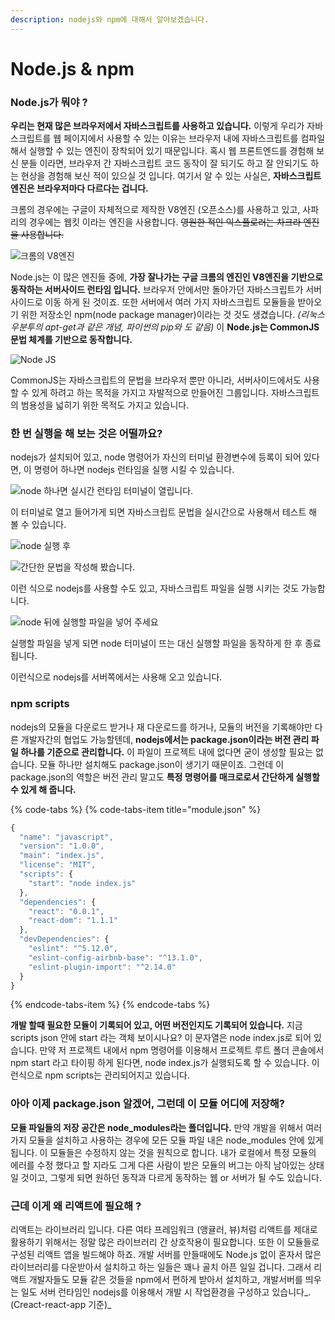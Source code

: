 ```yaml
---
description: nodejs와 npm에 대해서 알아보겠습니다.
---
```


# Node.js & npm

### Node.js가 뭐야 ?

**우리는 현재 많은 브라우저에서 자바스크립트를 사용하고 있습니다.** 이렇게 우리가 자바스크립트를 웹 페이지에서 사용할 수 있는 이유는 브라우저 내에 자바스크립트를 컴파일해서 실행할 수 있는 엔진이 장착되어 있기 때문입니다. 혹시 웹 프론트엔드를 경험해 보신 분들 이라면, 브라우저 간 자바스크립트 코드 동작이 잘 되기도 하고 잘 안되기도 하는 현상을 경험해 보신 적이 있으실 것 입니다. 여기서 알 수 있는 사실은, **자바스크립트 엔진은 브라우저마다 다르다는 겁니다.**

크롬의 경우에는 구글이 자체적으로 제작한 V8엔진 \(오픈소스\)를 사용하고 있고, 사파리의 경우에는 웹킷 이라는 엔진을 사용합니다. ~~영원한 적인 익스플로러는 차크라 엔진을 사용합니다.~~

![&#xD06C;&#xB86C;&#xC758; V8&#xC5D4;&#xC9C4;](../.gitbook/assets/1200px-v8_javascript_engine_logo_2.svg.png)

Node.js는 이 많은 엔진들 중에, **가장 잘나가는 구글 크롬의 엔진인 V8엔진을 기반으로 동작하는 서버사이드 런타임 입니다.** 브라우저 안에서만 돌아가던 자바스크립트가 서버사이드로 이동 하게 된 것이죠. 또한 서버에서 여러 가지 자바스크립트 모듈들을 받아오기 위한 저장소인 npm\(node package manager\)이라는 것 것도 생겼습니다. _\(리눅스 우분투의  apt-get과 같은 개념, 파이썬의 pip와 도 같음\)_ 이 **Node.js는 CommonJS문법 체계를 기반으로 동작합니다.**

![Node JS](../.gitbook/assets/nodejs.jpg)

CommonJS는 자바스크립트의 문법을 브라우저 뿐만 아니라, 서버사이드에서도 사용할 수 있게 하려고 하는 목적을 가지고 자발적으로 만들어진 그룹입니다. 자바스크립트의 범용성을 넓히기 위한 목적도 가지고 있습니다.

### 한 번 실행을 해 보는 것은 어떨까요?

nodejs가 설치되어 있고, node 명령어가 자신의 터미널 환경변수에 등록이 되어 있다면, 이 명령어 하나면 nodejs 런타임을 실행 시킬 수 있습니다.

![node &#xD558;&#xB098;&#xBA74; &#xC2E4;&#xC2DC;&#xAC04; &#xB7F0;&#xD0C0;&#xC784; &#xD130;&#xBBF8;&#xB110;&#xC774; &#xC5F4;&#xB9BD;&#xB2C8;&#xB2E4;.](../.gitbook/assets/2019-01-21-11.19.55.png)

이 터미널로 열고 들어가게 되면 자바스크립트 문법을 실시간으로 사용해서 테스트 해 볼 수 있습니다.

![node &#xC2E4;&#xD589; &#xD6C4;](../.gitbook/assets/2019-01-21-11.19.59.png)

![&#xAC04;&#xB2E8;&#xD55C; &#xBB38;&#xBC95;&#xC744; &#xC791;&#xC131;&#xD574; &#xBD24;&#xC2B5;&#xB2C8;&#xB2E4;.](../.gitbook/assets/2019-01-21-11.48.20.png)

이런 식으로 nodejs를 사용할 수도 있고, 자바스크립트 파일을 실행 시키는 것도 가능합니다.

![node &#xB4A4;&#xC5D0; &#xC2E4;&#xD589;&#xD560; &#xD30C;&#xC77C;&#xC744; &#xB123;&#xC5B4; &#xC8FC;&#xC138;&#xC694;](../.gitbook/assets/2019-01-21-11.49.36.png)

실행할 파일을 넣게 되면 node 터미널이 뜨는 대신 실행할 파일을 동작하게 한 후 종료됩니다.

이런식으로 nodejs를 서버쪽에서는 사용해 오고 있습니다.

### npm scripts

nodejs의 모듈을 다운로드 받거나 재 다운로드를 하거나, 모듈의 버전을 기록해야만 다른 개발자간의 협업도 가능할텐데, **nodejs에서는 package.json이라는 버전 관리 파일 하나를 기준으로 관리합니다.** 이 파일이 프로젝트 내에 없다면 굳이 생성할 필요는 없습니다. 모듈 하나만 설치해도 package.json이 생기기 때문이죠. 그런데 이 package.json의 역할은 버전 관리 말고도 **특정 명령어를 매크로로서 간단하게 실행할 수 있게 해 줍니다.**

{% code-tabs %}
{% code-tabs-item title="module.json" %}
```javascript
{
  "name": "javascript",
  "version": "1.0.0",
  "main": "index.js",
  "license": "MIT",
  "scripts": {
    "start": "node index.js"
  },
  "dependencies": {
    "react": "0.0.1",
    "react-dom": "1.1.1"
  },
  "devDependencies": {
    "eslint": "^5.12.0",
    "eslint-config-airbnb-base": "^13.1.0",
    "eslint-plugin-import": "^2.14.0"
  }
}
```
{% endcode-tabs-item %}
{% endcode-tabs %}

**개발 할때 필요한 모듈이 기록되어 있고, 어떤 버전인지도 기록되어 있습니다.** 지금 scripts json 안에 start 라는 객체 보이시나요? 이 문자열은 node index.js로 되어 있습니다. 만약 저 프로젝트 내에서 npm 명령어를 이용해서 프로젝트 루트 폴더 콘솔에서 npm start 라고 타이핑 하게 된다면, node index.js가 실행되도록 할 수 있습니다. 이런식으로 npm scripts는 관리되어지고 있습니다.

### 아아 이제 package.json 알겠어, 그런데 이 모듈 어디에 저장해?

**모듈 파일들의 저장 공간은  node\_modules라는 폴더입니다.** 만약 개발을 위해서 여러가지 모듈을 설치하고 사용하는 경우에 모든 모듈 파일 내은 node\_modules 안에 있게 됩니다. 이 모듈들은 수정하지 않는 것을 원칙으로 합니다. 내가 로컬에서 특정 모듈의 에러를 수정 했다고 할 지라도 그게 다른 사람이 받은 모듈의 버그는 아직 남아있는 상태일 것이고, 그렇게 되면 원하던 동작과 다르게 동작하는 웹 or 서버가 될 수도 있습니다.

### 근데 이게 왜 리액트에 필요해 ?

리액트는 라이브러리 입니다. 다른 여타 프레임워크 \(앵귤러, 뷰\)처럼 리액트를 제대로 활용하기 위해서는 정말 많은 라이브러리 간 상호작용이 필요합니다. 또한 이 모듈들로 구성된 리액트 앱을 빌드해야 하죠. 개발 서버를 만들때에도 Node.js 없이 혼자서 많은 라이브러리를 다운받아서 설치하고 하는 일들은 꽤나 골치 아픈 일일 겁니다. 그래서 리액트 개발자들도 모듈 같은 것들을 npm에서 편하게 받아서 설치하고, 개발서버를 띄우는 일도 서버 런타임인 nodejs를 이용해서 개발 시 작업환경을 구성하고 있습니다_. \(Creact-react-app 기준\)_ 

